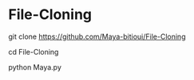 # File-Cloning

git clone https://github.com/Maya-bitioui/File-Cloning

cd File-Cloning

python Maya.py
